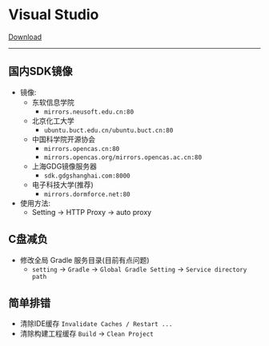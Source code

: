 # Visual Studio

[Download](https://developer.android.com/studio/index.html)

***

## 国内SDK镜像
* 镜像:
  * 东软信息学院
    * `mirrors.neusoft.edu.cn:80`
  * 北京化工大学
    * `ubuntu.buct.edu.cn/ubuntu.buct.cn:80`
  * 中国科学院开源协会
    * `mirrors.opencas.cn:80`
    * `mirrors.opencas.org/mirrors.opencas.ac.cn:80`
  * 上海GDG镜像服务器
    * `sdk.gdgshanghai.com:8000`
  * 电子科技大学(推荐)
    * `mirrors.dormforce.net:80`
* 使用方法:
  * Setting -> HTTP Proxy -> auto proxy

## C盘减负
* 修改全局 Gradle 服务目录(目前有点问题)
  * `setting` -> `Gradle` -> `Global Gradle Setting` -> `Service directory path`

## 简单排错
* 清除IDE缓存 `Invalidate Caches / Restart ...`
* 清除构建工程缓存 `Build` -> `Clean Project`

